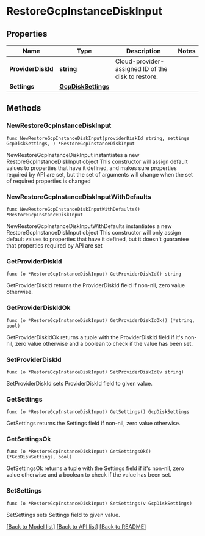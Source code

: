 # RestoreGcpInstanceDiskInput

## Properties

Name | Type | Description | Notes
------------ | ------------- | ------------- | -------------
**ProviderDiskId** | **string** | Cloud-provider-assigned ID of the disk to restore. | 
**Settings** | [**GcpDiskSettings**](GcpDiskSettings.md) |  | 

## Methods

### NewRestoreGcpInstanceDiskInput

`func NewRestoreGcpInstanceDiskInput(providerDiskId string, settings GcpDiskSettings, ) *RestoreGcpInstanceDiskInput`

NewRestoreGcpInstanceDiskInput instantiates a new RestoreGcpInstanceDiskInput object
This constructor will assign default values to properties that have it defined,
and makes sure properties required by API are set, but the set of arguments
will change when the set of required properties is changed

### NewRestoreGcpInstanceDiskInputWithDefaults

`func NewRestoreGcpInstanceDiskInputWithDefaults() *RestoreGcpInstanceDiskInput`

NewRestoreGcpInstanceDiskInputWithDefaults instantiates a new RestoreGcpInstanceDiskInput object
This constructor will only assign default values to properties that have it defined,
but it doesn't guarantee that properties required by API are set

### GetProviderDiskId

`func (o *RestoreGcpInstanceDiskInput) GetProviderDiskId() string`

GetProviderDiskId returns the ProviderDiskId field if non-nil, zero value otherwise.

### GetProviderDiskIdOk

`func (o *RestoreGcpInstanceDiskInput) GetProviderDiskIdOk() (*string, bool)`

GetProviderDiskIdOk returns a tuple with the ProviderDiskId field if it's non-nil, zero value otherwise
and a boolean to check if the value has been set.

### SetProviderDiskId

`func (o *RestoreGcpInstanceDiskInput) SetProviderDiskId(v string)`

SetProviderDiskId sets ProviderDiskId field to given value.


### GetSettings

`func (o *RestoreGcpInstanceDiskInput) GetSettings() GcpDiskSettings`

GetSettings returns the Settings field if non-nil, zero value otherwise.

### GetSettingsOk

`func (o *RestoreGcpInstanceDiskInput) GetSettingsOk() (*GcpDiskSettings, bool)`

GetSettingsOk returns a tuple with the Settings field if it's non-nil, zero value otherwise
and a boolean to check if the value has been set.

### SetSettings

`func (o *RestoreGcpInstanceDiskInput) SetSettings(v GcpDiskSettings)`

SetSettings sets Settings field to given value.



[[Back to Model list]](../README.md#documentation-for-models) [[Back to API list]](../README.md#documentation-for-api-endpoints) [[Back to README]](../README.md)


